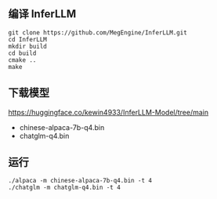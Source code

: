 ## 编译 InferLLM
```shell
git clone https://github.com/MegEngine/InferLLM.git
cd InferLLM
mkdir build
cd build
cmake ..
make
```

## 下载模型

https://huggingface.co/kewin4933/InferLLM-Model/tree/main
- chinese-alpaca-7b-q4.bin
- chatglm-q4.bin

## 运行

```shell
./alpaca -m chinese-alpaca-7b-q4.bin -t 4
./chatglm -m chatglm-q4.bin -t 4
```
